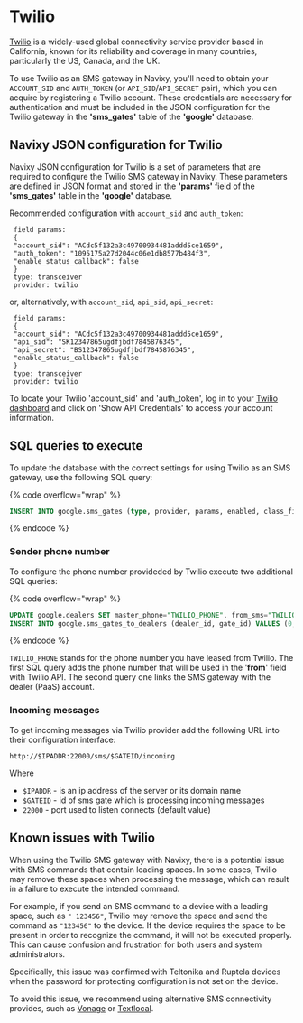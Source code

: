 # Twilio

[Twilio](https://twilio.co) is a widely-used global connectivity service provider based in California, known for its reliability and coverage in many countries, particularly the US, Canada, and the UK.

To use Twilio as an SMS gateway in Navixy, you'll need to obtain your `ACCOUNT_SID` and `AUTH_TOKEN` (or `API_SID`/`API_SECRET` pair), which you can acquire by registering a Twilio account. These credentials are necessary for authentication and must be included in the JSON configuration for the Twilio gateway in the **'sms\_gates'** table of the **'google'** database.

## Navixy JSON configuration for Twilio

Navixy JSON configuration for Twilio is a set of parameters that are required to configure the Twilio SMS gateway in Navixy. These parameters are defined in JSON format and stored in the **'params'** field of the **'sms\_gates'** table in the **'google'** database.

Recommended configuration with `account_sid` and `auth_token`:

```json5
 field params:
 {
 "account_sid": "ACdc5f132a3c49700934481addd5ce1659",
 "auth_token": "1095175a27d2044c06e1db8577b484f3",
 "enable_status_callback": false
 }
 type: transceiver
 provider: twilio
```

or, alternatively, with `account_sid`, `api_sid`, `api_secret`:

```json5
 field params:
 {
 "account_sid": "ACdc5f132a3c49700934481addd5ce1659",
 "api_sid": "SK12347865ugdfjbdf7845876345",
 "api_secret": "BS12347865ugdfjbdf7845876345",
 "enable_status_callback": false
 }
 type: transceiver
 provider: twilio
```

To locate your Twilio 'account\_sid' and 'auth\_token', log in to your [Twilio dashboard](https://www.twilio.com/user/account) and click on 'Show API Credentials' to access your account information.

## SQL queries to execute

To update the database with the correct settings for using Twilio as an SMS gateway, use the following SQL query:

{% code overflow="wrap" %}
```sql
INSERT INTO google.sms_gates (type, provider, params, enabled, class_filter) VALUES ('transceiver', 'twilio','{"account_sid": "ACdc5f132a3c49700934481addd5ce1659","auth_token":"1095175a27d2044c06e1db8577b484f3", "enable_status_callback": true}',1,'*');
```
{% endcode %}

### **Sender phone number**

To configure the phone number provideded by Twilio execute two additional SQL queries:

{% code overflow="wrap" %}
```sql
UPDATE google.dealers SET master_phone="TWILIO_PHONE", from_sms="TWILIO_PHONE" WHERE dealer_id=1;
INSERT INTO google.sms_gates_to_dealers (dealer_id, gate_id) VALUES (0, 1);
```
{% endcode %}

`TWILIO_PHONE` stands for the phone number you have leased from Twilio. The first SQL query adds the phone number that will be used in the '**from**' field with Twilio API. The second query one links the SMS gateway with the dealer (PaaS) account.

### **Incoming messages**

To get incoming messages via Twilio provider add the following URL into their configuration interface:

`http://$IPADDR:22000/sms/$GATEID/incoming`

Where

* `$IPADDR` - is an ip address of the server or its domain name
* `$GATEID` - id of sms gate which is processing incoming messages
* `22000` - port used to listen connects (default value)

## Known issues with Twilio

When using the Twilio SMS gateway with Navixy, there is a potential issue with SMS commands that contain leading spaces. In some cases, Twilio may remove these spaces when processing the message, which can result in a failure to execute the intended command.

For example, if you send an SMS command to a device with a leading space, such as `" 123456"`, Twilio may remove the space and send the command as `"123456"` to the device. If the device requires the space to be present in order to recognize the command, it will not be executed properly. This can cause confusion and frustration for both users and system administrators.

Specifically, this issue was confirmed with Teltonika and Ruptela devices when the password for protecting configuration is not set on the device.

To avoid this issue, we recommend using alternative SMS connectivity provides, such as [Vonage](vonage.md) or [Textlocal](textlocal.md).
